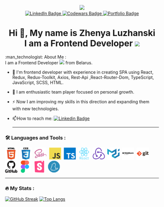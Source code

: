 <div id="header" align="center">
  <img src="https://media.giphy.com/media/Y4ak9Ki2GZCbJxAnJD/giphy.gif" width="450"/>
</div>
<div id="badges" align="center">
  <a href="https://www.linkedin.com/in/zhenya-luzhanski-1b4453244/">
    <img src="https://img.shields.io/badge/LinkedIn-blue?style=for-the-badge&logo=linkedin&logoColor=white" alt="LinkedIn Badge"/>
  </a>
  <a href="https://www.codewars.com/users/Zhenya100">
    <img src="https://img.shields.io/badge/Codewars-red?style=for-the-badge&logo=codewars&logoColor=white" alt="Codewars Badge"/>
  </a>
  <a href="https://zhenya1102.github.io/portfolio/">
    <img src="https://img.shields.io/badge/Portfolio-grey?style=for-the-badge&logo=portfolio&logoColor=white" alt="Portfolio Badge"/>
  </a>
</div>
<h1 align="center">
  Hi 👋, My name is Zhenya Luzhanski<br/> 
  I am a Frontend Developer
  <img src="https://media.giphy.com/media/hvRJCLFzcasrR4ia7z/giphy.gif" width="30px"/>
</h1>
:man_technologist: About Me :
<div>I am a Frontend Developer <img src="https://media.giphy.com/media/ukMiDlCmdv2og/giphy.gif" width="35"> from Belarus.</div>

- :telescope: I'm frontend developer with experience in creating SPA using React, Redux, Redux-Toolkit, Axios, Rest-Api ,React-Router-Dom, TypeScript, JavaScript, SCSS, HTML.

- :seedling: I am enthusiastic team player focused on personal growth. 

- :zap: Now I am improving my skills in this direction and expanding them with new technologies.

- :mailbox:How to reach me: [![Linkedin Badge](https://img.shields.io/badge/-Zhenya-blue?style=flat&logo=Linkedin&logoColor=white)](https://www.linkedin.com/in/zhenya-luzhanski-1b4453244/)
  
  ---

### :hammer_and_wrench: Languages and Tools :

<div>
  <img src="https://github.com/devicons/devicon/blob/master/icons/html5/html5-original-wordmark.svg" title="Html" alt="Html" width="40" height="40"/>&nbsp;
  <img src="https://github.com/devicons/devicon/blob/master/icons/css3/css3-original-wordmark.svg" title="Css" alt="Css" width="40" height="40"/>&nbsp;
  <img src="https://github.com/devicons/devicon/blob/master/icons/sass/sass-original.svg" title="figma" alt="figma" width="40" height="40"/>&nbsp;
  <img src="https://github.com/devicons/devicon/blob/master/icons/javascript/javascript-original.svg" title="JavaScript" alt="JavaScript" width="40" height="40"/>&nbsp;
  <img src="https://github.com/devicons/devicon/blob/master/icons/typescript/typescript-original.svg" title="typescript" alt="typescript" width="40" height="40"/>&nbsp;
  <img src="https://github.com/devicons/devicon/blob/master/icons/react/react-original-wordmark.svg" title="React" alt="React" width="40" height="40"/>&nbsp;
  <img src="https://github.com/devicons/devicon/blob/master/icons/redux/redux-original.svg" title="Redux" alt="Redux " width="40" height="40"/>&nbsp;
  <img src="https://github.com/devicons/devicon/blob/master/icons/materialui/materialui-original.svg" title="Material UI" alt="Material UI" width="40" height="40"/>&nbsp;
  <img src="https://github.com/devicons/devicon/blob/master/icons/webstorm/webstorm-plain-wordmark.svg" title="webstorm" alt="webstorm" width="40" height="40"/>&nbsp;
  <img src="https://github.com/devicons/devicon/blob/master/icons/git/git-original-wordmark.svg" title="Git" **alt="Git" width="40" height="40"/>
  <img src="https://github.com/devicons/devicon/blob/master/icons/github/github-original-wordmark.svg" title="Git" **alt="Git" width="40" height="40"/>
  <img src="https://github.com/devicons/devicon/blob/master/icons/figma/figma-original.svg" title="figma" alt="figma" width="40" height="40"/>&nbsp;
  <img src="https://github.com/devicons/devicon/blob/master/icons/storybook/storybook-original.svg" title="figma" alt="figma" width="40" height="40"/>&nbsp;
  <img src="https://github.com/devicons/devicon/blob/master/icons/yarn/yarn-original.svg" title="figma" alt="figma" width="40" height="40"/>&nbsp;
</div>

---

### :fire: My Stats :

[![GitHub Streak](https://github-readme-streak-stats.herokuapp.com?user=Zhenya1102&theme=dark)](https://git.io/streak-stats)
[![Top Langs](https://github-readme-stats.vercel.app/api/top-langs/?username=Zhenya1102&layout=compact&theme=vision-friendly-dark)](https://github.com/anuraghazra/github-readme-stats)
